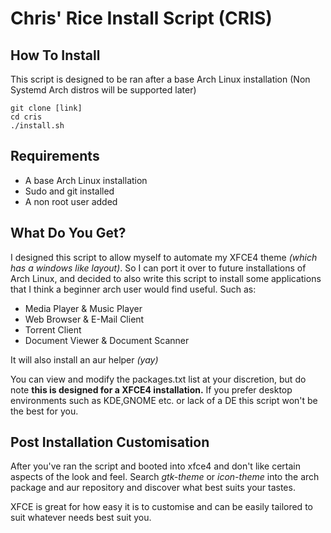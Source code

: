 # Chris' Rice Install Script (CRIS)

## How To Install
This script is designed to be ran after a base Arch Linux installation (Non Systemd Arch distros will be supported later)
```
git clone [link]
cd cris
./install.sh
```
## Requirements
* A base Arch Linux installation
* Sudo and git installed
* A non root user added

## What Do You Get?
I designed this script to allow myself to automate my XFCE4 theme *(which has a windows like layout)*. So I can port it over to future installations of Arch Linux, and decided to also write this script to install some applications that I think a beginner arch user would find useful. Such as: 
* Media Player & Music Player
* Web Browser & E-Mail Client
* Torrent Client
* Document Viewer & Document Scanner

It will also install an aur helper *(yay)*
 
You can view and modify the packages.txt list at your discretion, but do note **this is designed for a XFCE4 installation.** If you prefer desktop environments such as KDE,GNOME etc. or lack of a DE this script won't be the best for you. 

## Post Installation Customisation
After you've ran the script and booted into xfce4 and don't like certain aspects of the look and feel. Search *gtk-theme* or *icon-theme* into the arch package and aur repository and discover what best suits your tastes.

XFCE is great for how easy it is to customise and can be easily tailored to suit whatever needs best suit you.
